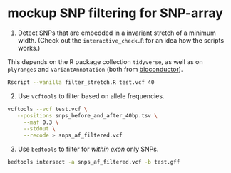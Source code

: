 
# mockup SNP filtering for SNP-array

1) Detect SNPs that are embedded in a invariant stretch of a minimum width.
(Check out the `interactive_check.R` for an idea how the scripts works.)

This depends on the R package collection `tidyverse`, as well as on `plyranges` and `VariantAnnotation` (both from [bioconductor](https://bioconductor.org)).

```sh
Rscript --vanilla filter_stretch.R test.vcf 40
```

2) Use `vcftools` to filter based on allele frequencies.

```sh
vcftools --vcf test.vcf \
   --positions snps_before_and_after_40bp.tsv \
	 --maf 0.3 \
	 --stdout \
	 --recode > snps_af_filtered.vcf
```

3) Use `bedtools` to filter for *within exon* only SNPs.

```sh
bedtools intersect -a snps_af_filtered.vcf -b test.gff
```
